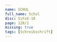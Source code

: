 ```yaml
---
name: SCHUL
full_name: Schul
disc: SiFoX-18
page: 128/1
missing: true
tags: [Schreibschrift]
---
```


